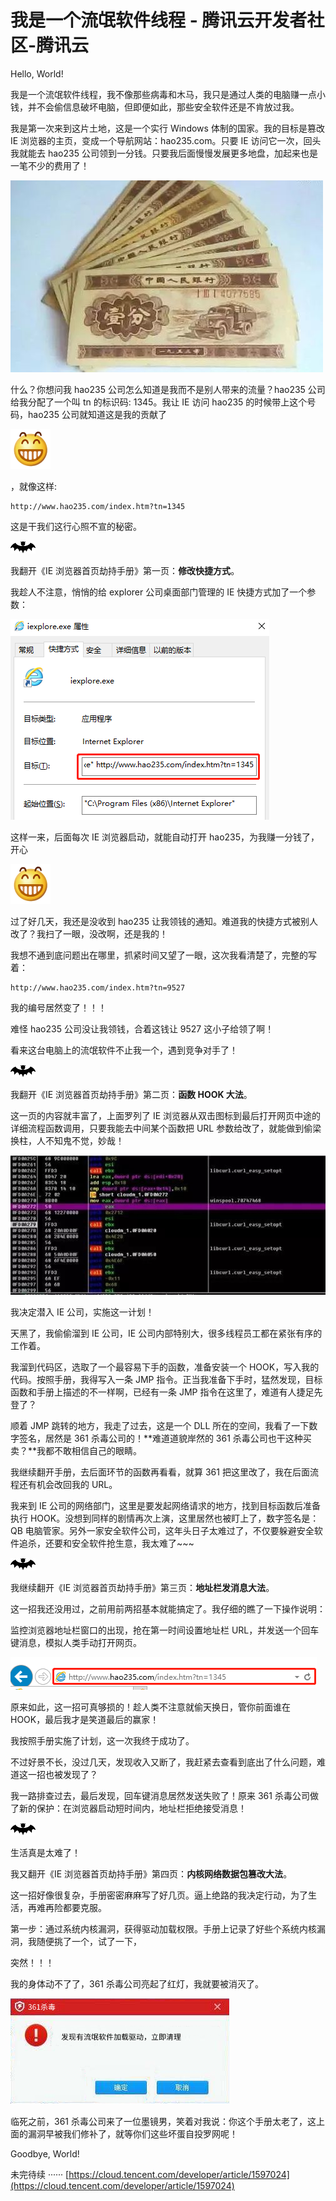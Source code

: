 # 我是一个流氓软件线程 - 腾讯云开发者社区-腾讯云
Hello, World!

我是一个流氓软件线程，我不像那些病毒和木马，我只是通过人类的电脑赚一点小钱，并不会偷信息破坏电脑，但即便如此，那些安全软件还是不肯放过我。

我是第一次来到这片土地，这是一个实行 Windows 体制的国家。我的目标是篡改 IE 浏览器的主页，变成一个导航网站：hao235.com。只要 IE 访问它一次，回头我就能去 hao235 公司领到一分钱。只要我后面慢慢发展更多地盘，加起来也是一笔不少的费用了！

![](https://github.com/gkeo/img/blob/main/2022/2022-6-29%2015-41-22/799e171f-0a2f-4453-bda1-838fe2d718f3.jpeg?raw=true)

什么？你想问我 hao235 公司怎么知道是我而不是别人带来的流量？hao235 公司给我分配了一个叫 tn 的标识码: 1345。我让 IE 访问 hao235 的时候带上这个号码，hao235 公司就知道这是我的贡献了

![](https://github.com/gkeo/img/blob/main/2022/2022-6-29%2015-41-22/681316fe-0c3e-4792-a9ee-1e70dea61451.png?raw=true)

，就像这样:

    http://www.hao235.com/index.htm?tn=1345

这是干我们这行心照不宣的秘密。

![](https://github.com/gkeo/img/blob/main/2022/2022-6-29%2015-41-22/1b1ad8c2-3182-46ad-a09f-85c4f96b03a9.png?raw=true)

我翻开《IE 浏览器首页劫持手册》第一页：**修改快捷方式**。

我趁人不注意，悄悄的给 explorer 公司桌面部门管理的 IE 快捷方式加了一个参数：

![](https://github.com/gkeo/img/blob/main/2022/2022-6-29%2015-41-22/b3085066-472c-400c-ad3b-b31e15e42a76.png?raw=true)

这样一来，后面每次 IE 浏览器启动，就能自动打开 hao235，为我赚一分钱了，开心

![](https://github.com/gkeo/img/blob/main/2022/2022-6-29%2015-41-22/c684e9b9-bc99-49e1-990c-d6118653fb6e.png?raw=true)

过了好几天，我还是没收到 hao235 让我领钱的通知。难道我的快捷方式被别人改了？我扫了一眼，没改啊，还是我的！

我想不通到底问题出在哪里，抓紧时间又望了一眼，这次我看清楚了，完整的写着：

    http://www.hao235.com/index.htm?tn=9527

我的编号居然变了！！！

难怪 hao235 公司没让我领钱，合着这钱让 9527 这小子给领了啊！

看来这台电脑上的流氓软件不止我一个，遇到竞争对手了！

![](https://github.com/gkeo/img/blob/main/2022/2022-6-29%2015-41-22/0b6b36fe-4d95-4f70-890d-20dc63463829.png?raw=true)

我翻开《IE 浏览器首页劫持手册》第二页：**函数 HOOK 大法**。

这一页的内容就丰富了，上面罗列了 IE 浏览器从双击图标到最后打开网页中途的详细流程函数调用，只要我能去中间某个函数把 URL 参数给改了，就能做到偷梁换柱，人不知鬼不觉，妙哉！

![](https://github.com/gkeo/img/blob/main/2022/2022-6-29%2015-41-22/3808931a-3e67-48b8-b914-a2c0b65e1465.jpeg?raw=true)

我决定潜入 IE 公司，实施这一计划！

天黑了，我偷偷溜到 IE 公司，IE 公司内部特别大，很多线程员工都在紧张有序的工作着。

我溜到代码区，选取了一个最容易下手的函数，准备安装一个 HOOK，写入我的代码。按照手册，我得写入一条 JMP 指令。正当我准备下手时，猛然发现，目标函数和手册上描述的不一样啊，已经有一条 JMP 指令在这里了，难道有人捷足先登了？

顺着 JMP 跳转的地方，我走了过去，这是一个 DLL 所在的空间，我看了一下数字签名，居然是 361 杀毒公司的！**难道道貌岸然的 361 杀毒公司也干这种买卖？**我都不敢相信自己的眼睛。

我继续翻开手册，去后面环节的函数再看看，就算 361 把这里改了，我在后面流程还有机会改回我的 URL。

我来到 IE 公司的网络部门，这里是要发起网络请求的地方，找到目标函数后准备执行 HOOK。没想到同样的剧情再次上演，这里居然也被盯上了，数字签名是：QB 电脑管家。另外一家安全软件公司，这年头日子太难过了，不仅要躲避安全软件追杀，还要和安全软件抢生意，我太难了\~\~~

![](https://github.com/gkeo/img/blob/main/2022/2022-6-29%2015-41-22/95dee514-3796-4d71-9b9e-af83dc70c8b2.png?raw=true)

我继续翻开《IE 浏览器首页劫持手册》第三页：**地址栏发消息大法**。

这一招我还没用过，之前用前两招基本就能搞定了。我仔细的瞧了一下操作说明：

监控浏览器地址栏窗口的出现，抢在第一时间设置地址栏 URL，并发送一个回车键消息，模拟人类手动打开网页。

![](https://github.com/gkeo/img/blob/main/2022/2022-6-29%2015-41-22/01aee1f1-a9fa-4bab-8fbf-5d6f624f8146.png?raw=true)

原来如此，这一招可真够损的！趁人类不注意就偷天换日，管你前面谁在 HOOK，最后我才是笑道最后的赢家！

我按照手册实施了计划，这一次我终于成功了。

不过好景不长，没过几天，发现收入又断了，我赶紧去查看到底出了什么问题，难道这一招也被发现了？

我一路排查过去，最后发现，回车键消息居然发送失败了！原来 361 杀毒公司做了新的保护：在浏览器启动短时间内，地址栏拒绝接受消息！

![](https://github.com/gkeo/img/blob/main/2022/2022-6-29%2015-41-22/9241c2a0-ae04-4225-9925-5c2fa4175e73.png?raw=true)

生活真是太难了！

我又翻开《IE 浏览器首页劫持手册》第四页：**内核网络数据包篡改大法**。

这一招好像很复杂，手册密密麻麻写了好几页。逼上绝路的我决定行动，为了生活，再难再险都要克服。

第一步：通过系统内核漏洞，获得驱动加载权限。手册上记录了好些个系统内核漏洞，我随便挑了一个，试了一下，

突然！！！

我的身体动不了了，361 杀毒公司亮起了红灯，我就要被消灭了。

![](https://github.com/gkeo/img/blob/main/2022/2022-6-29%2015-41-22/a56d6e73-4109-4e3b-bafb-eeb8c3052068.png?raw=true)

临死之前，361 杀毒公司来了一位墨镜男，笑着对我说：你这个手册太老了，这上面的漏洞早被我们修补了，就等你们这些坏蛋自投罗网呢！

Goodbye, World!

未完待续 ······ 
 [https://cloud.tencent.com/developer/article/1597024](https://cloud.tencent.com/developer/article/1597024)
